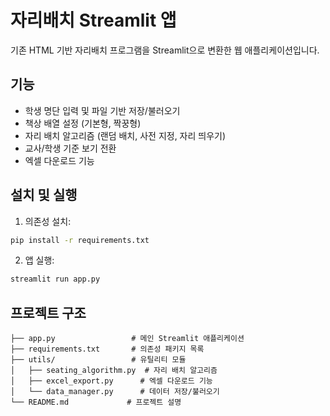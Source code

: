 # 자리배치 Streamlit 앱

기존 HTML 기반 자리배치 프로그램을 Streamlit으로 변환한 웹 애플리케이션입니다.

## 기능

- 학생 명단 입력 및 파일 기반 저장/불러오기
- 책상 배열 설정 (기본형, 짝꿍형)
- 자리 배치 알고리즘 (랜덤 배치, 사전 지정, 자리 띄우기)
- 교사/학생 기준 보기 전환
- 엑셀 다운로드 기능

## 설치 및 실행

1. 의존성 설치:
```bash
pip install -r requirements.txt
```

2. 앱 실행:
```bash
streamlit run app.py
```

## 프로젝트 구조

```
├── app.py                 # 메인 Streamlit 애플리케이션
├── requirements.txt       # 의존성 패키지 목록
├── utils/                 # 유틸리티 모듈
│   ├── seating_algorithm.py  # 자리 배치 알고리즘
│   ├── excel_export.py      # 엑셀 다운로드 기능
│   └── data_manager.py      # 데이터 저장/불러오기
└── README.md             # 프로젝트 설명
```
